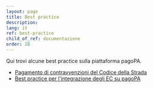 ```yaml
---
layout: page
title: Best practice
description:
lang: it
ref: best-practice
child_of_ref: documentazione
order: 28
---
```


Qui trovi alcune best practice sulla piattaforma pagoPA.

- [Pagamento di contravvenzioni del Codice della Strada](https://github.com/italia/lg-pagopa-docs/blob/master/documentazione_tecnica_collegata/best_practices/multe_con_preavviso_agid.pdf)
- [Best practice per l'integrazione degli EC su pagoPA](https://pagopa.github.io/pagopa-toolkit-os-best-practice/)

